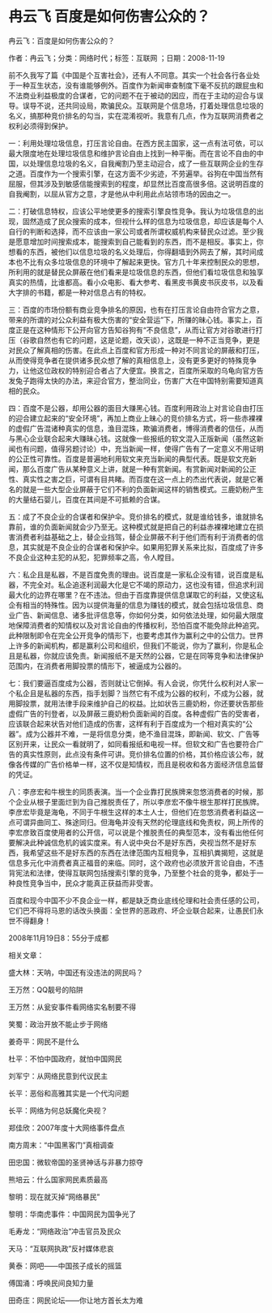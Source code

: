 # 冉云飞  百度是如何伤害公众的？  
  
冉云飞：百度是如何伤害公众的？  
作者：冉云飞；分类：网络时代；标签：互联网 ；日期：2008-11-19  
前不久我写了篇《中国是个互害社会》，还有人不同意。其实一个社会各行各业处于一种互生状态，没有谁能够例外。百度作为新闻审查制度下毫不反抗的跟屁虫和不法商业利益极度的合谋者，它的问题不在于被动的因应，而在于主动的迎合与误导。误导不说，还共同设局，欺骗民众。互联网是个信息场，打着处理信息垃圾的名义，搞那种竞价排名的勾当，实在混淆视听。我意有几点，作为互联网消费者之权利必须得到保护。  
一：利用处理垃圾信息，打压言论自由。在西方民主国家，这一点有法可依，可以最大限度地在处理垃圾信息和维护言论自由上找到一种平衡。而在言论不自由的中国，以处理信息垃圾的名义，自我阉割乃至主动迎合，成了一些互联网企业的生存之道。百度作为一个搜索引擎，在这方面不少劣迹，不劳遍举。谷狗在中国当然有屈服，但其涉及到敏感信能搜索到的程度，却显然比百度高很多倍。这说明百度的自我阉割，以屈从官方之意，才是他从中利用此点站领市场的因由之一。  
二：打破信息特权，应该公平地使更多的搜索引擎良性竞争。我认为垃圾信息的出现，固然造成了民众搜索的成本，但视什么样的信息为垃圾信息，却应该是每个人自行的判断和选择，而不应该由一家公司或者所谓权威机构来替民众过滤。至少我是愿意增加时间搜索成本，能搜索到自己能看到的东西，而不是相反。事实上，你想看的东西，被他们以信息垃圾的名义处理后，你得翻墙到外网去了解，其时间成本也不比有众多垃圾信息的环境中了解起来更快。官方几十年来控制民众的思想，所利用的就是替民众屏蔽在他们看来是垃圾信息的东西，但他们看垃圾信息和独享真实的热情，比谁都高。看小众电影、看大参考、看黑皮书黄皮书灰皮书，以及看大字排的书籍，都是一种对信息占有的特权。  
三：百度的市场份额有商业竞争排名的原因，也有在打压言论自由符合官方之意，带来的所谓的对公众利益有极大伤害的“安全营运”下，所赚的昧心钱。事实上，百度正是在这种情形下公开向官方告知谷狗有“不良信息”，从而让官方对谷歌进行打压（谷歌自然也有它的问题，这是论题，改天谈），这既是一种不正当竞争，更是对民众了解真相的伤害。在此点上百度和官方形成一种对不同言论的屏蔽和打压，从而使得竞争者在提供诸多民众想了解的真相信息上，没有更多更好的特殊竞争力，让他这位政权的特别迎合者占了大便宜。换言之，百度所采取的乌龟向官方告发兔子跑得太快的办法，来迎合官方，整治同业，伤害广大在中国特别需要知道真相的民众。  
四：百度不是公器，却用公器的面目大赚黑心钱。百度利用政治上对言论自由打压的迎合建立起来的“安全环境”，再加上商业上昧心的竞价排名方式，将一些赤裸裸的虚假广告混诸种真实的信息，渔目混珠，欺骗消费者，博得消费者的信任，从而与黑心企业联合起来大赚昧心钱。这就像一些报纸的软文混入正版新闻（虽然这新闻也有问题，值得另题讨论）中，充当新闻一样，使得广告有了一定意义不用证明的公正性可靠性。百度是普遍地利用软文来充当新闻的典型代表。既是软文充新闻，那么百度广告从某种意义上讲，就是一种有赏新闻。有赏新闻对新闻的公正性、真实性之害之巨，可谓有目共睹。而百度在这一点上的杰出代表说，就是它著名的就是一些大型企业屏蔽于它们不利的负面新闻这样的销售模式。三鹿奶粉产生的大量结石婴儿，百度在其间是不可抵赖的合谋。  
五：成了不良企业的合谋者和保护伞。竞价排名的模式，就是谁给钱多，谁就排名靠前，谁的负面新闻就会少乃至无。这种模式就是把自己的利益赤裸裸地建立在损害消费者利益基础之上，替企业挡驾，替企业屏蔽不利于他们而有利于消费者的信息，其实就是不良企业的合谋者和保护伞。如果用犯罪关系来比拟，百度成了许多不良企业这种主犯的从犯，犯罪频率之高，令人瞠目。  
六：私企且是私器，不是百度免责的理由。说百度是一家私企没有错，说百度是私器，不完全对。私企追逐利润最大化是它不竭的原动力，这也没有错，但追求利润最大化的边界在哪里？在不违法。但由于百度靠提供信息谋取它的利益，又使这私企有相当的特殊性。因为以提供海量的信息为赚钱的模式，就会包括垃圾信息、商业广告、新闻信息、诸多批评信息等，你如何分类，如何依法处理，如何最大限度地保障消费者的知情权以及对言论自由的传播权利，恐怕百度不能免除此种追究。此种限制即令在完全公开竞争的情形下，也要考虑其作为赢利之中的公信力。世界上许多的新闻机构，都是赢利公司和组织，但我们不能说，你为了赢利，你是私企且是私器，你就应该免责。新闻报纸不是天然的公器，它是在同等竞争和法律保护范围内，在消费者用脚投票的情形下，被逼成为公器的。  
七：我们要逼百度成为公器，否则就让它倒掉。有人会说，你凭什么权利对人家一个私企且是私器的东西，指手划脚？当然它有不成为公器的权利，不成为公器，就用脚投票，就用法律手段来维护自己的权益。比如状告三鹿奶粉，你还要状告那些虚假广告的刊登者，以及屏蔽三鹿奶粉负面新闻的百度。各种虚假广告的受害者，应该联合起来状告对他们造成的伤害，这样有利于百度成为一个相对真实的“公器”。成为公器并不难，一是将信息分类，绝不渔目混珠，即新闻、软文、广告等区别开来，让民众一看就明了，如同看报纸和电视一样。但软文和广告也要符合广告的真实性原则，此点没有条件可讲。竞价排名位置的价格，其价格应该公布，就像各传媒的广告价格单一样，这不仅是知情权，而且是税收和各方面经济信息监督的凭证。  
八：李彦宏和牛根生的同质表演。当一个企业靠打民族牌来忽悠消费者的时候，那个企业从根子里面烂到为自己推脱责任了，所以李彦宏不像牛根生那样打民族牌。李彦宏毕竟是海龟，不同于牛根生这样的本土人士，但他们在忽悠消费者利益这一点可谓异曲同工、殊途同归。但海龟并没有天然的伦理底线和免责权，网上所传的李宏彦致百度使用者的公开信，可以说是个推脱责任的典型范本，没有看出他任何要解决此种诚信危机的诚实度来。有人说中央台不是好东西，央视当然不是好东西，我希望这些不是好东西的东西在法律范围内互相竞争，互相扒粪揭短，这就是信息多元化中消费者真正福音的来临。同时，这个政府也必须放开言论自由，不违背宪法和法律，使得互联网包括搜索引擎的竞争，乃至整个社会的竞争，都处于一种良性竞争当中，民众才能真正获益而非受害。  
百度和现今中国不少不良企业一样，都是缺乏商业底线伦理和社会责任感的公司，它们巴不得将马恩的话改头换面：全世界的恶政府、坏企业联合起来，让愚民们永世不得翻身！  
2008年11月19日8：55分于成都  
  
相关文章：  
盛大林：天呐，中国还有没违法的网民吗？  
王万然：QQ靓号的陷阱  
王万然：从瓮安事件看网络实名制要不得  
笑蜀：政治开放不能止步于网络  
姜奇平：网民不是什么  
杜平：不怕中国政府，就怕中国网民  
刘军宁：从网络民意到代议民主  
长平：恶俗和高雅其实是一个代沟问题  
长平：网络为何总妖魔化央视？  
郑佳欣：2007年度十大网络事件盘点  
南方周末：“中国黑客门”真相调查  
田忠国：微软帝国的圣贤神话与非暴力掠夺  
熊培云：什么国家网民素质最高  
黎明：现在就灭掉“网络暴民”  
黎明：华南虎事件：中国网民为国争光了  
毛寿龙：“网络政治”冲击官员及民众  
天马：“互联网执政”反衬媒体悲哀  
黄泰：网吧——中国孩子成长的摇篮  
傅国涌：呼唤民间良知力量  
田奇庄：网民论坛——你让地方首长太为难